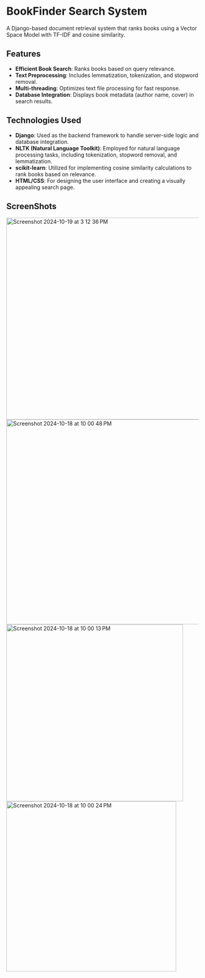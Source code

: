 # BookFinder Search System

A Django-based document retrieval system that ranks books using a Vector Space Model with TF-IDF and cosine similarity.

## Features
- **Efficient Book Search**: Ranks books based on query relevance.
- **Text Preprocessing**: Includes lemmatization, tokenization, and stopword removal.
- **Multi-threading**: Optimizes text file processing for fast response.
- **Database Integration**: Displays book metadata (author name, cover) in search results.

## Technologies Used
- **Django**: Used as the backend framework to handle server-side logic and database integration.
- **NLTK (Natural Language Toolkit)**: Employed for natural language processing tasks, including tokenization, stopword removal, and lemmatization.
- **scikit-learn**: Utilized for implementing cosine similarity calculations to rank books based on relevance.
- **HTML/CSS**: For designing the user interface and creating a visually appealing search page.

## ScreenShots
<img width="528" alt="Screenshot 2024-10-19 at 3 12 36 PM" src="https://github.com/user-attachments/assets/bb7a1045-734c-4b96-a8b5-e461b8a79eb1">
<img width="536" alt="Screenshot 2024-10-18 at 10 00 48 PM" src="https://github.com/user-attachments/assets/a91741c1-df28-4150-81ff-2161e1f04e0b">
<img width="463" alt="Screenshot 2024-10-18 at 10 00 13 PM" src="https://github.com/user-attachments/assets/eaa337d5-bf77-4c32-84ef-57352cca00e5">
<img width="445" alt="Screenshot 2024-10-18 at 10 00 24 PM" src="https://github.com/user-attachments/assets/bf51dcbf-230d-4be5-b92e-9f7510cfed01">
